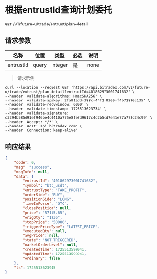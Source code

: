 # 根据entrustId查询计划委托

`GET` /v1/future-u/trade/entrust/plan-detail

## 请求参数

| 名称      | 位置  | 类型    | 必选 | 说明 |
| --------- | ----- | ------- | ---- | ---- |
| entrustId | query | integer | 是   | none |

> 请求示例

```shell
curl --location --request GET 'https://api.bitradex.com/v1/future-u/trade/entrust/plan-detail?entrustId=401862973001741632' \
--header 'validate-algorithms: HmacSHA256' \
--header 'validate-appkey: 2fa91add-388c-44f2-8365-f4b72886c135' \
--header 'validate-recvwindow: 6000' \
--header 'validate-timestamp: 1725513623734' \
--header 'validate-signature: c3294b585d91ef946be4c0410a775e8fe7d9617c4c2b5cd7e41e77a778c24c99' \
--header 'Accept: */*' \
--header 'Host: api.bitradex.com' \
--header 'Connection: keep-alive'
```

## 响应结果

```json
{
    "code": 0,
    "msg": "success",
    "msgInfo": null,
    "data": {
        "entrustId": "401862973001741632",
        "symbol": "btc_usdt",
        "entrustType": "TAKE_PROFIT",
        "orderSide": "BUY",
        "positionSide": "LONG",
        "timeInForce": "GTC",
        "closePosition": null,
        "price": "57115.65",
        "origQty": "1936",
        "stopPrice": "50000",
        "triggerPriceType": "LATEST_PRICE",
        "executedQty": null,
        "avgPrice": null,
        "state": "NOT_TRIGGERED",
        "marketOrderLevel": null,
        "createdTime": 1725513599041,
        "updatedTime": 1725513599041,
        "ordinary": false
    },
    "ts": 1725513623945
}
```

